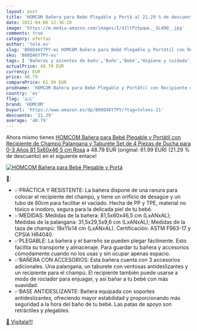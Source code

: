 ```yaml
---
layout: post
title: 'HOMCOM Bañera para Bebé Plegable y Portá al 21.29 % de descuento'
date: 2021-04-06 12:36:28
image: 'https://m.media-amazon.com/images/I/41ltPz5pqwL._SL400_.jpg'
comments: true
category: ofertas
author: 'tole.es'
slug: 'B08Q46Y7PY-es HOMCOM Bañera para Bebé Plegable y Portátil con Recipiente...'
sku: 'B08Q46Y7PY-es'
tags: [ 'Bañeras y asientos de baño','Baño','Bebé','Higiene y cuidado','bebé','homcom', ]
actualPrice: 48.79 EUR
currency: EUR
price: 48.79
comparePrice: 61.99 EUR
prodname: 'HOMCOM Bañera para Bebé Plegable y Portátil con Recipiente de Champú Palangana y Taburete Set de 4 Piezas de Ducha para 0-3 Años 81 5x60x46 5 cm Rosa'
country: 'es'
flag: '🇪🇸'
brand: 'HOMCOM'
buyurl: 'https://www.amazon.es/dp/B08Q46Y7PY/?tag=tolees-21'
descuento: '21.29'
average: '48.79'
---
```


Ahora mismo tienes [HOMCOM Bañera para Bebé Plegable y Portátil con Recipiente de Champú Palangana y Taburete Set de 4 Piezas de Ducha para 0-3 Años 81 5x60x46 5 cm Rosa](https://www.amazon.es/dp/B08Q46Y7PY/?tag=tolees-21) a 48.79 EUR (original: 61.99 EUR) (21.29 %  de descuento) en el siguiente enlace!

[![HOMCOM Bañera para Bebé Plegable y Portá](https://m.media-amazon.com/images/I/41ltPz5pqwL._SL400_.jpg)](https://www.amazon.es/dp/B08Q46Y7PY/?tag=tolees-21)

🔎:

- ✅PRÁCTICA Y RESISTENTE: La bañera dispone de una ranura para colocar el recipiente del champú, y tiene un orificio de desagüe y un tubo de 80cm para facilitar el vaciado. Hecha de PP y TPE, material no tóxico e inodoro, segura para la delicada piel de tu bebé.
- ✅MEDIDAS: Medidas de la bañera: 81,5x60x46,5 cm (LxANxAL); Medidas de la palangana: 31,5x29,5x9,6 cm (LxANxAL); Medidas de la taza de champú: 18x11x14 cm (LxANxAL). Certificación: ASTM F963-17 y CPSIA HR4040.
- ✅PLEGABLE: La bañera y el barreño se pueden plegar fácilmente. Esto facilita su transporte y almacenaje. Para guardar tu bañera y accesorios cómodamente cuando no los usas y sin ocupar apenas espacio.
- ✅BAÑERA CON ACCESORIOS: Esta bañera cuenta con 3 accesorios adicionales. Una palangana, un taburete con ventosas antideslizantes y un recipiente para el champú. El recipiente también puede usarse a modo de rociador para enjuagar, y así bañar a tu bebé con más suavidad.
- ✅BASE ANTIDESLIZANTE: Bañera equipada con soportes antideslizantes, ofreciendo mayor estabilidad y proporcionando más seguridad a la hora del baño de tu bebé. Las patas de apoyo son retráctiles y plegables.

[🛒 Visítala!!!](https://www.amazon.es/dp/B08Q46Y7PY/?tag=tolees-21)
